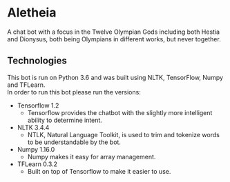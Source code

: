# Aletheia

A chat bot with a focus in the Twelve Olympian Gods including both Hestia and Dionysus, both being Olympians in different works, but never together.

## Technologies

This bot is run on Python 3.6 and was built using NLTK, TensorFlow, Numpy and TFLearn.
<br />In order to run this bot please run the versions:

- Tensorflow 1.2
  - Tensorflow provides the chatbot with the slightly more intelligent ability to determine intent.
- NLTK 3.4.4
  - NTLK, Natural Language Toolkit, is used to trim and tokenize words to be understandable by the bot.
- Numpy 1.16.0
  - Numpy makes it easy for array management.
- TFLearn 0.3.2
  - Built on top of Tensorflow to make it easier to use.
